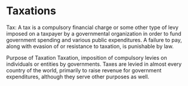 # Taxations

Tax: A tax is a compulsory financial charge or some other type of levy imposed on a taxpayer by a governmental organization in order to fund government spending 
and various public expenditures. A failure to pay, along with evasion of or resistance to taxation, is punishable by law.

Purpose of Taxation
Taxation, imposition of compulsory levies on individuals or entities by governments. 
Taxes are levied in almost every country of the world, primarily to raise revenue for government expenditures, although they serve other purposes as well.
